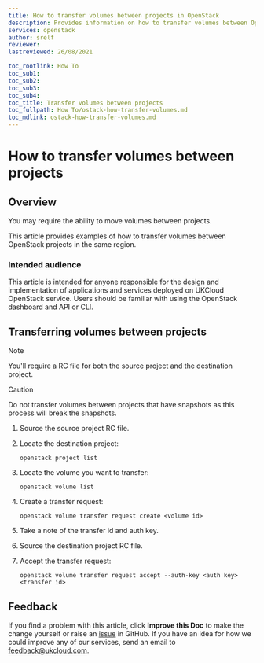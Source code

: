 ```yaml
---
title: How to transfer volumes between projects in OpenStack
description: Provides information on how to transfer volumes between OpenStack projects.
services: openstack
author: srelf
reviewer: 
lastreviewed: 26/08/2021

toc_rootlink: How To
toc_sub1:
toc_sub2:
toc_sub3:
toc_sub4:
toc_title: Transfer volumes between projects
toc_fullpath: How To/ostack-how-transfer-volumes.md
toc_mdlink: ostack-how-transfer-volumes.md
---
```


# How to transfer volumes between projects

## Overview

You may require the ability to move volumes between projects.

This article provides examples of how to transfer volumes between OpenStack projects in the same region.

### Intended audience

This article is intended for anyone responsible for the design and implementation of applications and services deployed on UKCloud OpenStack service. Users should be familiar with using the OpenStack dashboard and API or CLI.

## Transferring volumes between projects

> [!NOTE]
> You'll require a RC file for both the source project and the destination project.

> [!CAUTION]
> Do not transfer volumes between projects that have snapshots as this process will break the snapshots.

1. Source the source project RC file.

2. Locate the destination project:

   `openstack project list`

3. Locate the volume you want to transfer:

   `openstack volume list`

4. Create a transfer request:

   `openstack volume transfer request create <volume id>`

5. Take a note of the transfer id and auth key.

6. Source the destination project RC file.

7. Accept the transfer request:

   `openstack volume transfer request accept --auth-key <auth key> <transfer id>`

## Feedback

If you find a problem with this article, click **Improve this Doc** to make the change yourself or raise an [issue](https://github.com/UKCloud/documentation/issues) in GitHub. If you have an idea for how we could improve any of our services, send an email to <feedback@ukcloud.com>.
